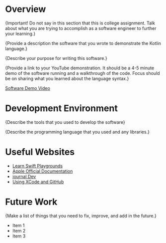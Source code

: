 # Overview

{Important!  Do not say in this section that this is college assignment.  Talk about what you are trying to accomplish as a software engineer to further your learning.}

{Provide a description the software that you wrote to demonstrate the Kotlin language.}

{Describe your purpose for writing this software.}

{Provide a link to your YouTube demonstration.  It should be a 4-5 minute demo of the software running and a walkthrough of the code.  Focus should be on sharing what you learned about the language syntax.}

[Software Demo Video](http://youtube.link.goes.here)

# Development Environment

{Describe the tools that you used to develop the software}

{Describe the programming language that you used and any libraries.}

# Useful Websites

* [Learn Swift Playgrounds](https://www.appcoda.com/learnswift/playgrounds.html)
* [Apple Official Documentation](https://developer.apple.com/documentation/swift)
* [journal Dev](https://www.journaldev.com/19612/swift-readline-swift-print)
* [Using XCode and GitHub](https://chrishannah.me/using-github-and-xcode-together/)

# Future Work

{Make a list of things that you need to fix, improve, and add in the future.}
* Item 1
* Item 2
* Item 3
